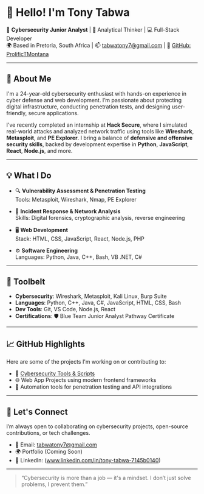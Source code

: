 # 👋 Hello! I'm Tony Tabwa

🚀 **Cybersecurity Junior Analyst** | 🧠 Analytical Thinker | 💻 Full-Stack Developer  
🌍 Based in Pretoria, South Africa | 📫 tabwatony7@gmail.com | 🔗 [GitHub: ProlificTMontana](https://github.com/ProlificTMontana)

---

## 🔐 About Me

I'm a 24-year-old cybersecurity enthusiast with hands-on experience in cyber defense and web development. I’m passionate about protecting digital infrastructure, conducting penetration tests, and designing user-friendly, secure applications.

I've recently completed an internship at **Hack Secure**, where I simulated real-world attacks and analyzed network traffic using tools like **Wireshark**, **Metasploit**, and **PE Explorer**. I bring a balance of **defensive and offensive security skills**, backed by development expertise in **Python**, **JavaScript**, **React**, **Node.js**, and more.

---

## 💡 What I Do

- 🔍 **Vulnerability Assessment & Penetration Testing**  
  Tools: Metasploit, Wireshark, Nmap, PE Explorer

- 🧪 **Incident Response & Network Analysis**  
  Skills: Digital forensics, cryptographic analysis, reverse engineering

- 🖥️ **Web Development**  
  Stack: HTML, CSS, JavaScript, React, Node.js, PHP

- ⚙️ **Software Engineering**  
  Languages: Python, Java, C++, Bash, VB .NET, C#

---

## 🧰 Toolbelt

- **Cybersecurity**: Wireshark, Metasploit, Kali Linux, Burp Suite  
- **Languages**: Python, C++, Java, C#, JavaScript, HTML, CSS, Bash  
- **Dev Tools**: Git, VS Code, Node.js, React  
- **Certifications**: 🛡️ Blue Team Junior Analyst Pathway Certificate

---

## 📈 GitHub Highlights

Here are some of the projects I'm working on or contributing to:

- 🔗 [Cybersecurity Tools & Scripts](https://github.com/ProlificTMontana?tab=repositories)
- 🌐 Web App Projects using modern frontend frameworks
- 📡 Automation tools for penetration testing and API integrations

---

## 🤝 Let's Connect

I’m always open to collaborating on cybersecurity projects, open-source contributions, or tech challenges.

- 💬 Email: [tabwatony7@gmail.com](mailto:tabwatony7@gmail.com)  
- 🌍 Portfolio (Coming Soon)  
- 📱 LinkedIn: (www.linkedin.com/in/tony-tabwa-7145b0140)

---

> “Cybersecurity is more than a job — it's a mindset. I don’t just solve problems, I prevent them.”


